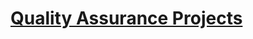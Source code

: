 # [Quality Assurance Projects](https://www.freecodecamp.org/learn/quality-assurance/#quality-assurance-projects)
